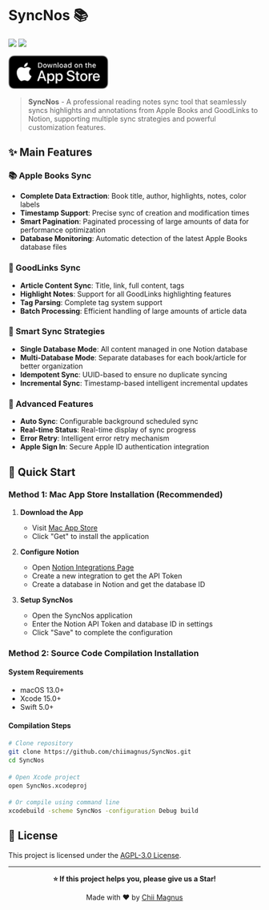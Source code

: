 # SyncNos 📚

[![](https://img.shields.io/badge/%F0%9F%87%A8%F0%9F%87%B3-%E4%B8%AD%E6%96%87%E7%89%88-ff0000?style=flat)](README.md)
[![](https://img.shields.io/badge/%F0%9F%87%AC%F0%9F%87%A7-English-000aff?style=flat)](README_EN.md)

[<img src="Resource/image.png" alt="Download on the Mac App Store" width="200">](https://apps.apple.com/app/syncnos/id6752426176)

> **SyncNos** - A professional reading notes sync tool that seamlessly syncs highlights and annotations from Apple Books and GoodLinks to Notion, supporting multiple sync strategies and powerful customization features.

## ✨ Main Features

### 📚 Apple Books Sync
- **Complete Data Extraction**: Book title, author, highlights, notes, color labels
- **Timestamp Support**: Precise sync of creation and modification times
- **Smart Pagination**: Paginated processing of large amounts of data for performance optimization
- **Database Monitoring**: Automatic detection of the latest Apple Books database files

### 🔗 GoodLinks Sync
- **Article Content Sync**: Title, link, full content, tags
- **Highlight Notes**: Support for all GoodLinks highlighting features
- **Tag Parsing**: Complete tag system support
- **Batch Processing**: Efficient handling of large amounts of article data

### 🔄 Smart Sync Strategies
- **Single Database Mode**: All content managed in one Notion database
- **Multi-Database Mode**: Separate databases for each book/article for better organization
- **Idempotent Sync**: UUID-based to ensure no duplicate syncing
- **Incremental Sync**: Timestamp-based intelligent incremental updates

### 🎯 Advanced Features
- **Auto Sync**: Configurable background scheduled sync
- **Real-time Status**: Real-time display of sync progress
- **Error Retry**: Intelligent error retry mechanism
- **Apple Sign In**: Secure Apple ID authentication integration

## 🚀 Quick Start

### Method 1: Mac App Store Installation (Recommended)

1. **Download the App**
   - Visit [Mac App Store](https://apps.apple.com/app/syncnos/id6752426176)
   - Click "Get" to install the application

2. **Configure Notion**
   - Open [Notion Integrations Page](https://www.notion.so/profile/integrations)
   - Create a new integration to get the API Token
   - Create a database in Notion and get the database ID

3. **Setup SyncNos**
   - Open the SyncNos application
   - Enter the Notion API Token and database ID in settings
   - Click "Save" to complete the configuration

### Method 2: Source Code Compilation Installation

#### System Requirements
- macOS 13.0+
- Xcode 15.0+
- Swift 5.0+

#### Compilation Steps

```bash
# Clone repository
git clone https://github.com/chiimagnus/SyncNos.git
cd SyncNos

# Open Xcode project
open SyncNos.xcodeproj

# Or compile using command line
xcodebuild -scheme SyncNos -configuration Debug build
```

## 📄 License

This project is licensed under the [AGPL-3.0 License](LICENSE).

---

<div align="center">

**⭐ If this project helps you, please give us a Star!**

Made with ❤️ by [Chii Magnus](https://github.com/chiimagnus)

</div>
